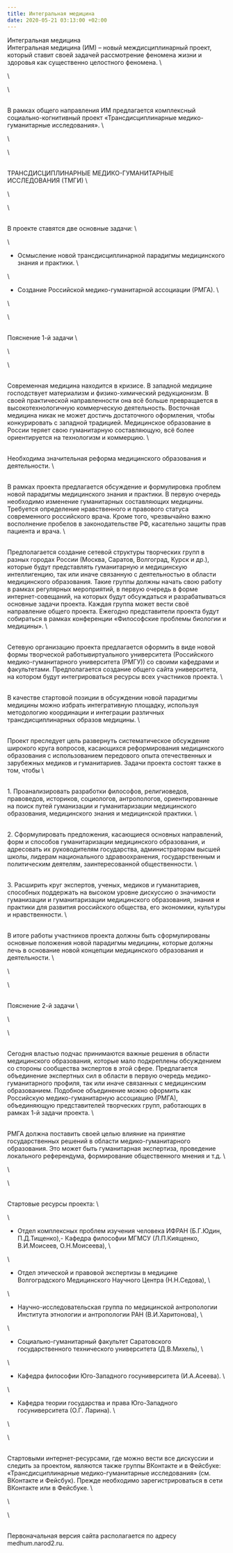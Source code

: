 ```yaml
---
title: Интегральная медицина
date: 2020-05-21 03:13:00 +02:00
---
```


Интегральная медицина
\
Интегральная медицина (ИМ) – новый междисциплинарный проект, который ставит своей задачей рассмотрение феномена жизни и здоровья как существенно целостного феномена.
\

\

\

\
В рамках общего направления ИМ предлагается комплексный социально-когнитивный проект «Трансдисциплинарные медико-гуманитарные исследования».
\

\

\

\
ТРАНСДИСЦИПЛИНАРНЫЕ МЕДИКО-ГУМАНИТАРНЫЕ ИССЛЕДОВАНИЯ (ТМГИ)
\

\

\

\
В проекте ставятся две основные задачи:
\

\
- Осмысление новой трансдисциплинарной парадигмы медицинского знания и практики.
\

\
- Создание Российской медико-гуманитарной ассоциации (РМГА).
\

\

\

\
Пояснение 1-й задачи
\

\

\

\
Современная медицина находится в кризисе. В западной медицине господствует материализм и физико-химический редукционизм. В своей практической направленности она всё больше превращается в высокотехнологичную коммерческую деятельность. Восточная медицина никак не может достичь достаточного оформления, чтобы конкурировать с западной традицией. Медицинское образование в России теряет свою гуманитарную составляющую, всё более ориентируется на технологизм и коммерцию.
\

\
Необходима значительная реформа медицинского образования и деятельности.
\

\
В рамках проекта предлагается обсуждение и формулировка проблем новой парадигмы медицинского знания и практики. В первую очередь необходимо изменение гуманитарных составляющих медицины. Требуется определение нравственного и правового статуса современного российского врача. Кроме того, чрезвычайно важно восполнение пробелов в законодательстве РФ, касательно защиты прав пациента и врача.
\

\
Предполагается создание сетевой структуры творческих групп в разных городах России (Москва, Саратов, Волгоград, Курск и др.), которые будут представлять гуманитарную и медицинскую интеллигенцию, так или иначе связанную с деятельностью в области медицинского образования. Такие группы должны начать свою работу в рамках регулярных мероприятий, в первую очередь в форме интернет-совещаний, на которых будут обсуждаться и разрабатываться основные задачи проекта. Каждая группа может вести своё направление общего проекта. Ежегодно представители проекта будут собираться в рамках конференции «Философские проблемы биологии и медицины».
\

\
Сетевую организацию проекта предлагается оформить в виде новой формы творческой работывиртуального университета (Российского медико-гуманитарного университета (РМГУ)) со своими кафедрами и факультетами. Предполагается создание общего сайта университета, на котором будут интегрироваться ресурсы всех участников проекта.
\

\
В качестве стартовой позиции в обсуждении новой парадигмы медицины можно избрать интегративную площадку, используя методологию координации и интеграции различных трансдисциплинарных образов медицины.
\

\
Проект преследует цель развернуть систематическое обсуждение широкого круга вопросов, касающихся реформирования медицинского образования с использованием передового опыта отечественных и зарубежных медиков и гуманитариев. Задачи проекта состоят также в том, чтобы
\

\
1\. Проанализировать разработки философов, религиоведов, правоведов, историков, социологов, антропологов, ориентированные на поиск путей гуманизации и гуманитаризации медицинского образования, медицинского знания и медицинской практики.
\

\
2\. Сформулировать предложения, касающиеся основных направлений, форм и способов гуманитаризации медицинского образования, и адресовать их руководителям государства, администраторам высшей школы, лидерам национального здравоохранения, государственным и политическим деятелям, заинтересованной общественности.
\

\
3\. Расширить круг экспертов, ученых, медиков и гуманитариев, способных поддержать на высоком уровне дискуссию о значимости гуманизации и гуманитаризации медицинского образования, знания и практики для развития российского общества, его экономики, культуры и нравственности.
\

\
В итоге работы участников проекта должны быть сформулированы основные положения новой парадигмы медицины, которые должны лечь в основание новой концепции медицинского образования и деятельности.
\

\

\

\
Пояснение 2-й задачи
\

\

\

\
Сегодня властью подчас принимаются важные решения в области медицинского образования, которые мало подкреплены обсуждением со стороны сообщества экспертов в этой сфере. Предлагается объединение экспертных сил в области в первую очередь медико-гуманитарного профиля, так или иначе связанных с медицинским образованием. Подобное объединение можно оформить как Российскую медико-гуманитарную ассоциацию (РМГА), объединяющую представителей творческих групп, работающих в рамках 1-й задачи проекта.
\

\
РМГА должна поставить своей целью влияние на принятие государственных решений в области медико-гуманитарного образования. Это может быть гуманитарная экспертиза, проведение локального референдума, формирование общественного мнения и т.д.
\

\

\

\
Стартовые ресурсы проекта:
\

\
- Отдел комплексных проблем изучения человека ИФРАН (Б.Г.Юдин, П.Д.Тищенко),- Кафедра философии МГМСУ (Л.П.Киященко, В.И.Моисеев, О.Н.Моисеева),
\

\
- Отдел этической и правовой экспертизы в медицине Волгоградского Медицинского Научного Центра (Н.Н.Седова),
\

\
- Научно-исследовательская группа по медицинской антропологии Института этнологии и антропологии РАН (В.И.Харитонова),
\

\
- Социально-гуманитарный факультет Саратовского государственного технического университета (Д.В.Михель),
\

\
- Кафедра философии Юго-Западного госуниверситета (И.А.Асеева).
\

\
- Кафедра теории государства и права Юго-Западного госуниверситета (О.Г. Ларина).
\

\

\

\
Стартовыми интернет-ресурсами, где можно вести все дискуссии и следить за проектом, являются также группы ВКонтакте и в Фейсбуке: «Трансдисциплинарные медико-гуманитарные исследования» (см. ВКонтакте и Фейсбук). Прежде необходимо зарегистрироваться в сети ВКонтакте или в Фейсбуке.
\

\

\

\
Первоначальная версия сайта располагается по адресу medhum.narod2.ru.